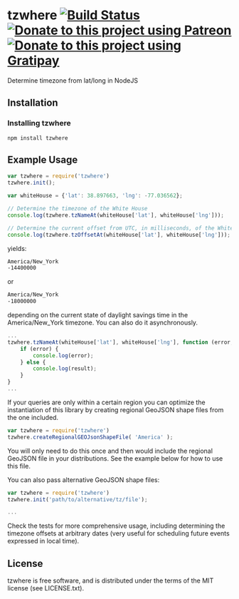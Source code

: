 # tzwhere [![Build Status](https://travis-ci.org/mattbornski/tzwhere.png)](http://travis-ci.org/mattbornski/tzwhere) [![Donate to this project using Patreon](https://img.shields.io/badge/patreon-donate-yellow.svg)](http://patreon.com/mattbornski) [![Donate to this project using Gratipay](https://img.shields.io/badge/gratipay-donate-yellow.svg)](https://www.gratipay.com/mattbornski)

Determine timezone from lat/long in NodeJS

## Installation

### Installing tzwhere
```
npm install tzwhere
```

## Example Usage

```javascript
var tzwhere = require('tzwhere')
tzwhere.init();

var whiteHouse = {'lat': 38.897663, 'lng': -77.036562};

// Determine the timezone of the White House
console.log(tzwhere.tzNameAt(whiteHouse['lat'], whiteHouse['lng']));

// Determine the current offset from UTC, in milliseconds, of the White House's timezone
console.log(tzwhere.tzOffsetAt(whiteHouse['lat'], whiteHouse['lng']));
```

yields:

```bash
America/New_York
-14400000
```

or

```bash
America/New_York
-18000000
```

depending on the current state of daylight savings time in the America/New_York timezone.  You can also do it asynchronously.

```javascript
...
tzwhere.tzNameAt(whiteHouse['lat'], whiteHouse['lng'], function (error, result) {
	if (error) {
		console.log(error);
	} else {
		console.log(result);
	}
}
...
```

If your queries are only within a certain region you can optimize the instantiation of this library by creating regional GeoJSON shape files from the one included.
```javascript
var tzwhere = require('tzwhere')
tzwhere.createRegionalGEOJsonShapeFile( 'America' );
```

You will only need to do this once and then would include the regional GeoJSON file in your distributions.  See the example below for how to use this file.


You can also pass alternative GeoJSON shape files:

```javascript
var tzwhere = require('tzwhere')
tzwhere.init('path/to/alternative/tz/file');

...
```

Check the tests for more comprehensive usage, including determining the timezone offsets at arbitrary dates (very useful for scheduling future events expressed in local time).

## License

tzwhere is free software, and is distributed under the terms of the MIT license (see LICENSE.txt).

